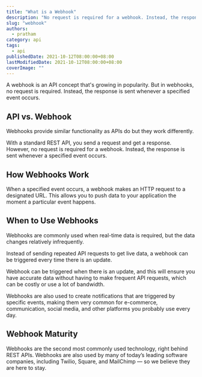 ```yaml
---
title: "What is a Webhook"
description: "No request is required for a webhook. Instead, the response is sent whenever a specified event occurs."
slug: "webhook"
authors:
  - pratham
category: api
tags:
  - api
publishedDate: 2021-10-12T08:00:00+08:00
lastModifiedDate: 2021-10-12T08:00:00+08:00
coverImage: ""
---
```


<Lead>
  A webhook is an API concept that's growing in popularity. But in webhooks, no request is required. Instead, the response is sent whenever a specified event occurs.
</Lead>

## API vs. Webhook

Webhooks provide similar functionality as APIs do but they work differently.

With a standard REST API, you send a request and get a response.
However, no request is required for a webhook. Instead, the response is sent whenever a specified event occurs.

## How Webhooks Work

When a specified event occurs, a webhook makes an HTTP request to a designated URL. This allows you to push data to your application the moment a particular event happens.

## When to Use Webhooks

Webhooks are commonly used when real-time data is required, but the data changes relatively infrequently.

Instead of sending repeated API requests to get live data, a webhook can be triggered every time there is an update.

Webhook can be triggered when there is an update, and this will ensure you have accurate data without having to make frequent API requests, which can be costly or use a lot of bandwidth.

Webhooks are also used to create notifications that are triggered by specific events, making them very common for e-commerce, communication, social media, and other platforms you probably use every day.

## Webhook Maturity

Webhooks are the second most commonly used technology, right behind REST APIs. Webhooks are also used by many of today’s leading software companies, including Twilio, Square, and MailChimp — so we believe they are here to stay.
